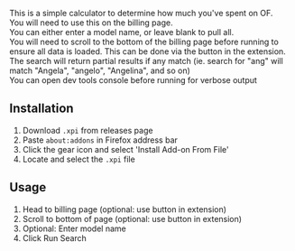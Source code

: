 This is a simple calculator to determine how much you've spent on OF.  
You will need to use this on the billing page.  
You can either enter a model name, or leave blank to pull all.  
You will need to scroll to the bottom of the billing page before running to ensure all data is loaded. This can be done via the button in the extension.  
The search will return partial results if any match (ie. search for "ang" will match "Angela", "angelo", "Angelina", and so on)  
You can open dev tools console before running for verbose output

## Installation
1. Download `.xpi` from releases page
2. Paste `about:addons` in Firefox address bar
3. Click the gear icon and select 'Install Add-on From File'
4. Locate and select the `.xpi` file

## Usage
1. Head to billing page (optional: use button in extension)
2. Scroll to bottom of page (optional: use button in extension)
3. Optional: Enter model name
4. Click Run Search